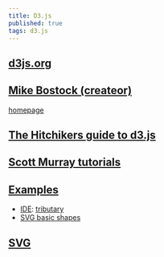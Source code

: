 ```yaml
---
title: D3.js
published: true
tags: d3.js
---
```

## [d3js.org](https://d3js.org/)

## [Mike Bostock (createor)](https://www.reddit.com/r/dataisbeautiful/comments/3k3if4/hi_im_mike_bostock_creator_of_d3js_and_a_former/)
[homepage](https://bost.ocks.org/mike/)

## [The Hitchikers guide to d3.js](https://medium.com/@enjalot/the-hitchhikers-guide-to-d3-js-a8552174733a)

## [Scott Murray tutorials](http://alignedleft.com/tutorials/d3/)

## [Examples](http://christopheviau.com/d3list/)

- [IDE](https://softwarerecs.stackexchange.com/questions/11272/recommended-ide-for-d3-js): [tributary](http://tributary.io/inlet/4653053)
- [SVG basic shapes](https://www.dashingd3js.com/svg-basic-shapes-and-d3js)

## [SVG](https://www.w3schools.com/graphics/svg_rect.asp)

